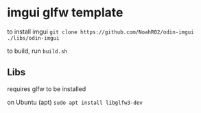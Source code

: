 # imgui glfw template 

to install imgui 
`git clone https://github.com/NoahR02/odin-imgui ./libs/odin-imgui`

to build, run `build.sh` 


## Libs
requires glfw to be installed

on Ubuntu (apt)
`sudo apt install libglfw3-dev`